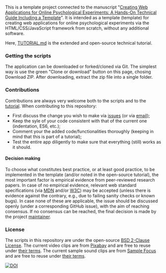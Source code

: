 This is a template project connected to the manuscript "[Creating Web Applications for Online Psychological Experiments: A Hands-On Technical Guide Including a Template](https://doi.org/10.31234/osf.io/356k2)". It is intended as a template (template) for creating web applications for online psychological experiments via the HTML/CSS/JavaScript framework from scratch, without any additional software.

Here, [TUTORIAL.md](https://gasparl.github.io/expapp/docs/TUTORIAL.html) is the extended and open-source technical tutorial.

### Getting the scripts

The application can be downloaded or forked/cloned via Git. The simplest way is use the green "Clone or download" button on this page, chosing Download ZIP. After downloading, extract the zip file into a single folder.

### Contributions

Contributions are always very welcome both to the scripts and to the [tutorial](https://github.com/gasparl/expapp/blob/main/docs/TUTORIAL.md). When contributing to this repository:

- First discuss the change you wish to make via [issues](https://github.com/gasparl/expapp/issues "Issues") (or  via [email](https://gasparl.github.io/#contact));
- Keep the syle of your code consistent with that of the current one (indentation, ES6, etc.);
- Comment your the added code/functionalities thoroughly (keeping in mind that this is part of a tutorial);
- Test the entire app diligently to make sure that everything (still) works as it should.


#### Decision making

To choose what constitutes best practice, or at least good practice, to be implemented in the template (and/or noted in the open-source tutorial), the most important factor is empirical evidence from peer-reviewed research papers. In case of no empirical evidence, relevant web standard specifications (via [MDN](https://developer.mozilla.org/) and/or [W3C](https://www.w3.org/)) may be accepted (unless there is evidence against the contrary, e.g., due to failing sanity checks or known bugs). In case none of these are applicable, the issue should be discussed openly (under a corresponding GitHub issue), with the aim of reaching consensus. If no consensus can be reached, the final decision is made by the project [maintainer](https://gasparl.github.io/).

### License

The scripts in this repository are under the open-source [BSD 2-Clause License](https://github.com/gasparl/expapp/blob/master/LICENSE.md). The current video clips are from [Pixabay](https://pixabay.com/) and are free to reuse under [their terms](https://pixabay.com/service/license/). The current sample sound clips are from [Sample Focus](https://samplefocus.com/) and are free to reuse under [their terms](https://samplefocus.com/license).

[![DOI](https://zenodo.org/badge/586164271.svg)](https://zenodo.org/badge/latestdoi/586164271)
